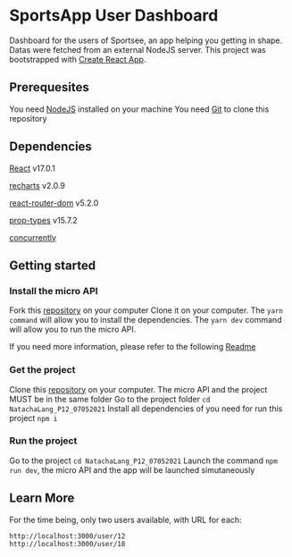# SportsApp User Dashboard

Dashboard for the users of Sportsee, an app helping you getting in shape. Datas were fetched from an external NodeJS server.
This project was bootstrapped with [Create React App](https://github.com/facebook/create-react-app).

## Prerequesites

You need [NodeJS](https://nodejs.org/en/) installed on your machine
You need [Git](https://git-scm.com/) to clone this repository

## Dependencies

[React](https://reactjs.org/) v17.0.1

[recharts](https://recharts.org/en-US) v2.0.9

[react-router-dom](https://reactrouter.com/web/guides/quick-start) v5.2.0

[prop-types](https://www.npmjs.com/package/prop-types) v15.7.2

[concurrently](https://www.npmjs.com/package/concurrently)

## Getting started

### Install the micro API
Fork this [repository](https://github.com/NatachaLng/reactExpres12) on your computer
Clone it on your computer.
The `yarn command` will allow you to install the dependencies.
The `yarn dev` command will allow you to run the micro API.

If you need more information, please refer to the following [Readme](https://github.com/gndz07/P9-front-end-dashboard#readme)

### Get the project

Clone this [repository](https://github.com/NatachaLng/NatachaLang_P12_07052021) on your computer. The micro API and the project MUST be in the same folder
Go to the project folder `cd NatachaLang_P12_07052021`
Install all dependencies of you need for run this project `npm i`

### Run the project

Go to the project `cd NatachaLang_P12_07052021`
Launch the command `npm run dev`, the micro API and the app will be launched simutaneously


## Learn More
For the time being, only two users available, with URL for each:

    http://localhost:3000/user/12
    http://localhost:3000/user/18
